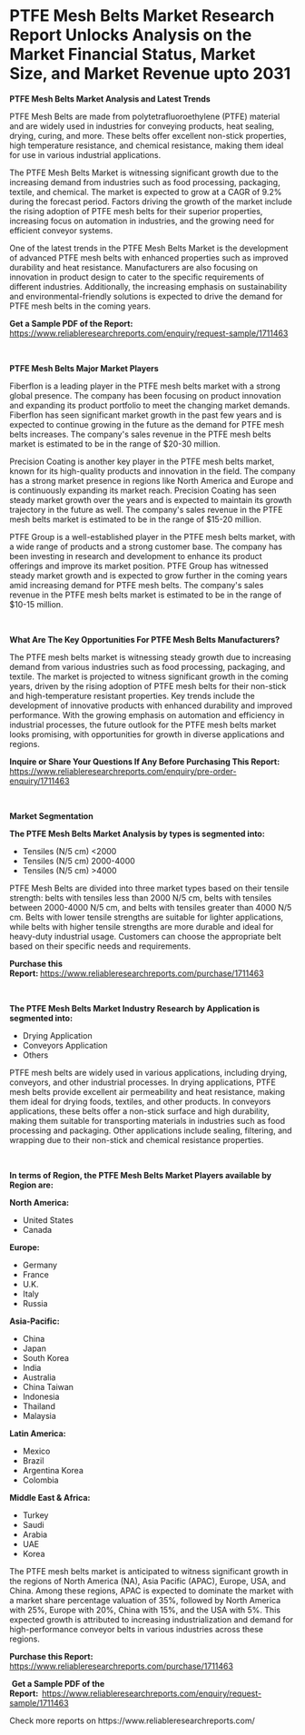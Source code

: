 <p><h1>PTFE Mesh Belts Market Research Report Unlocks Analysis on the Market Financial Status, Market Size, and Market Revenue upto 2031</h1></p><p><strong>PTFE Mesh Belts Market Analysis and Latest Trends</strong></p>
<p><p>PTFE Mesh Belts are made from polytetrafluoroethylene (PTFE) material and are widely used in industries for conveying products, heat sealing, drying, curing, and more. These belts offer excellent non-stick properties, high temperature resistance, and chemical resistance, making them ideal for use in various industrial applications.</p><p>The PTFE Mesh Belts Market is witnessing significant growth due to the increasing demand from industries such as food processing, packaging, textile, and chemical. The market is expected to grow at a CAGR of 9.2% during the forecast period. Factors driving the growth of the market include the rising adoption of PTFE mesh belts for their superior properties, increasing focus on automation in industries, and the growing need for efficient conveyor systems.</p><p>One of the latest trends in the PTFE Mesh Belts Market is the development of advanced PTFE mesh belts with enhanced properties such as improved durability and heat resistance. Manufacturers are also focusing on innovation in product design to cater to the specific requirements of different industries. Additionally, the increasing emphasis on sustainability and environmental-friendly solutions is expected to drive the demand for PTFE mesh belts in the coming years.</p></p>
<p><strong>Get a Sample PDF of the Report:&nbsp;</strong> <a href="https://www.reliableresearchreports.com/enquiry/request-sample/1711463">https://www.reliableresearchreports.com/enquiry/request-sample/1711463</a></p>
<p>&nbsp;</p>
<p><strong>PTFE Mesh Belts Major Market Players</strong></p>
<p><p>Fiberflon is a leading player in the PTFE mesh belts market with a strong global presence. The company has been focusing on product innovation and expanding its product portfolio to meet the changing market demands. Fiberflon has seen significant market growth in the past few years and is expected to continue growing in the future as the demand for PTFE mesh belts increases. The company's sales revenue in the PTFE mesh belts market is estimated to be in the range of $20-30 million.</p><p>Precision Coating is another key player in the PTFE mesh belts market, known for its high-quality products and innovation in the field. The company has a strong market presence in regions like North America and Europe and is continuously expanding its market reach. Precision Coating has seen steady market growth over the years and is expected to maintain its growth trajectory in the future as well. The company's sales revenue in the PTFE mesh belts market is estimated to be in the range of $15-20 million.</p><p>PTFE Group is a well-established player in the PTFE mesh belts market, with a wide range of products and a strong customer base. The company has been investing in research and development to enhance its product offerings and improve its market position. PTFE Group has witnessed steady market growth and is expected to grow further in the coming years amid increasing demand for PTFE mesh belts. The company's sales revenue in the PTFE mesh belts market is estimated to be in the range of $10-15 million.</p></p>
<p>&nbsp;</p>
<p><strong>What Are The Key Opportunities For PTFE Mesh Belts Manufacturers?</strong></p>
<p><p>The PTFE mesh belts market is witnessing steady growth due to increasing demand from various industries such as food processing, packaging, and textile. The market is projected to witness significant growth in the coming years, driven by the rising adoption of PTFE mesh belts for their non-stick and high-temperature resistant properties. Key trends include the development of innovative products with enhanced durability and improved performance. With the growing emphasis on automation and efficiency in industrial processes, the future outlook for the PTFE mesh belts market looks promising, with opportunities for growth in diverse applications and regions.</p></p>
<p><strong>Inquire or Share Your Questions If Any Before Purchasing This Report:</strong> <a href="https://www.reliableresearchreports.com/enquiry/pre-order-enquiry/1711463">https://www.reliableresearchreports.com/enquiry/pre-order-enquiry/1711463</a></p>
<p>&nbsp;</p>
<p><strong>Market Segmentation</strong></p>
<p><strong>The PTFE Mesh Belts Market Analysis by types is segmented into:</strong></p>
<p><ul><li>Tensiles (N/5 cm) <2000</li><li>Tensiles (N/5 cm) 2000-4000</li><li>Tensiles (N/5 cm) >4000</li></ul></p>
<p><p>PTFE Mesh Belts are divided into three market types based on their tensile strength: belts with tensiles less than 2000 N/5 cm, belts with tensiles between 2000-4000 N/5 cm, and belts with tensiles greater than 4000 N/5 cm. Belts with lower tensile strengths are suitable for lighter applications, while belts with higher tensile strengths are more durable and ideal for heavy-duty industrial usage. Customers can choose the appropriate belt based on their specific needs and requirements.</p></p>
<p><strong>Purchase this Report:&nbsp;</strong><a href="https://www.reliableresearchreports.com/purchase/1711463">https://www.reliableresearchreports.com/purchase/1711463</a></p>
<p>&nbsp;</p>
<p><strong>The PTFE Mesh Belts Market Industry Research by Application is segmented into:</strong></p>
<p><ul><li>Drying Application</li><li>Conveyors Application</li><li>Others</li></ul></p>
<p><p>PTFE mesh belts are widely used in various applications, including drying, conveyors, and other industrial processes. In drying applications, PTFE mesh belts provide excellent air permeability and heat resistance, making them ideal for drying foods, textiles, and other products. In conveyors applications, these belts offer a non-stick surface and high durability, making them suitable for transporting materials in industries such as food processing and packaging. Other applications include sealing, filtering, and wrapping due to their non-stick and chemical resistance properties.</p></p>
<p>&nbsp;</p>
<p><strong>In terms of Region, the PTFE Mesh Belts Market Players available by Region are:</strong></p>
<p>
    <p> <strong> North America: </strong>
        <ul>
            <li>United States</li>
            <li>Canada</li>
        </ul>
        </p> 
    <p> <strong> Europe: </strong>
        <ul>
            <li>Germany</li>
            <li>France</li>
            <li>U.K.</li>
            <li>Italy</li>
            <li>Russia</li>
        </ul>
        </p> 
    <p> <strong> Asia-Pacific: </strong>
        <ul>
            <li>China</li>
            <li>Japan</li>
            <li>South Korea</li>
            <li>India</li>
            <li>Australia</li>
            <li>China Taiwan</li>
            <li>Indonesia</li>
            <li>Thailand</li>
            <li>Malaysia</li>
        </ul>
        </p> 
    <p> <strong> Latin America: </strong>
        <ul>
            <li>Mexico</li>
            <li>Brazil</li>
            <li>Argentina Korea</li>
            <li>Colombia</li>
        </ul>
        </p> 
    <p> <strong> Middle East & Africa: </strong>
        <ul>
            <li>Turkey</li>
            <li>Saudi</li>
            <li>Arabia</li>
            <li>UAE</li>
            <li>Korea</li>
        </ul>
    </p>
    </p>
<p><p>The PTFE mesh belts market is anticipated to witness significant growth in the regions of North America (NA), Asia Pacific (APAC), Europe, USA, and China. Among these regions, APAC is expected to dominate the market with a market share percentage valuation of 35%, followed by North America with 25%, Europe with 20%, China with 15%, and the USA with 5%. This expected growth is attributed to increasing industrialization and demand for high-performance conveyor belts in various industries across these regions.</p></p>
<p><strong>Purchase this Report: </strong><a href="https://www.reliableresearchreports.com/purchase/1711463">https://www.reliableresearchreports.com/purchase/1711463</a></p>
<p>&nbsp;<strong>Get a Sample PDF of the Report:&nbsp;&nbsp;</strong><a href="https://www.reliableresearchreports.com/enquiry/request-sample/1711463">https://www.reliableresearchreports.com/enquiry/request-sample/1711463</a></p>
<p><strong></strong></p>
<p>Check more reports on https://www.reliableresearchreports.com/</p>